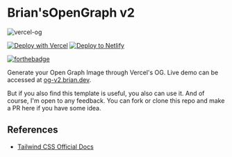 # Brian'sOpenGraph v2

![vercel-og](https://socialify.git.ci/yehezkielgunawan/vercel-og/image?description=1&descriptionEditable=Generate%20simple%20Open%20Graph%20Image%20through%20Vercel%20OG&logo=https%3A%2F%2Fwww.saashub.com%2Fimages%2Fapp%2Fservice_logos%2F61%2Fad5f7085bd71%2Flarge.png%3F1587515045&owner=1&theme=Dark)

[![Deploy with Vercel](https://vercel.com/button)](https://vercel.com/import/git?s=https://github.com/yehezkielgunawan/yehez-nexttailwind-starter) [![Deploy to Netlify](https://www.netlify.com/img/deploy/button.svg)](https://app.netlify.com/start/deploy?repository=https://github.com/yehezkielgunawan/yehez-nexttailwind-starter)

[![forthebadge](https://res.cloudinary.com/yehez/image/upload/v1635325228/made-by-typescript_mz1tue.svg)](https://forthebadge.com)

Generate your Open Graph Image through Vercel's OG. Live demo can be accessed at [og-v2.brian.dev](https://og-v2.brian.dev).

But if you also find this template is useful, you also can use it. And of course, I'm open to any feedback. You can fork or clone this repo and make a PR here if you have some idea.

## References

- [Tailwind CSS Official Docs](https://tailwindcss.com/)
